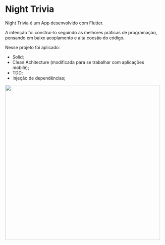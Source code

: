 # Night Trivia

Night Trivia é um App desenvolvido com Flutter.

A intenção foi construí-lo seguindo as melhores práticas de programação, pensando em baixo acoplamento e alta coesão do código.

Nesse projeto foi aplicado:

* Solid;
* Clean Achitecture (modificada para se trabalhar com aplicações mobile);
* TDD;
* Injeção de dependências;



<img src="https://user-images.githubusercontent.com/38634046/93562488-814f8080-f95c-11ea-9f72-371e30d42e43.png" height="500">
